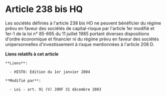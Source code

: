 # Article 238 bis HQ

Les sociétés définies à l'article 238 bis HO ne peuvent bénéficier du régime prévu en faveur des sociétés de capital-risque
par l'article 1er modifié et 1er-1 de la loi n° 85-695 du 11 juillet 1985 portant diverses dispositions d'ordre économique et
financier ni du régime prévu en faveur des sociétés unipersonnelles d'investissement à risque mentionnées à l'article 208 D.

**Liens relatifs à cet article**

	**Liens**:

	  - HISTO: Edition du 1er janvier 2004

	**Modifié par**:

	  - Loi - art. 91 (V) JORF 31 décembre 2003

